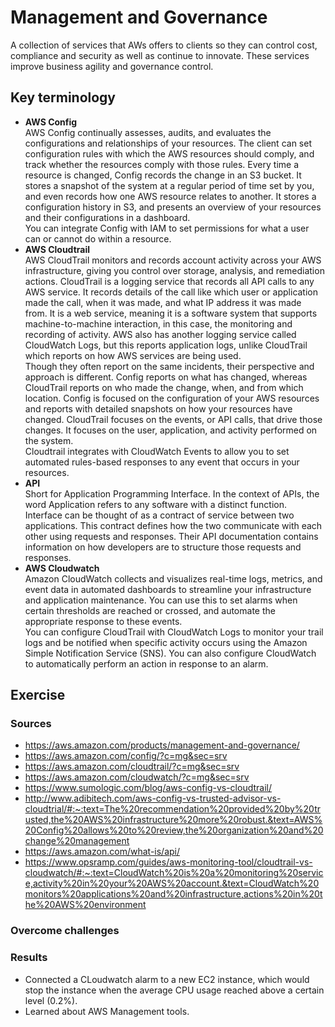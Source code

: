 # Management and Governance  
A collection of services that AWs offers to clients so they can control cost, compliance and security as well as continue to innovate. These services improve business agility and governance control.
## Key terminology
- **AWS Config**    
AWS Config continually assesses, audits, and evaluates the configurations and relationships of your resources. The client can set configuration rules with which the AWS resources should comply, and track whether the resources comply with those rules.  Every time a resource is changed, Config records the change in an S3 bucket. It stores a snapshot of the system at a regular period of time set by you, and even records how one AWS resource relates to another. It stores a configuration history in S3, and presents an overview of your resources and their configurations in a dashboard.  
You can integrate Config with IAM to set permissions for what a user can or cannot do within a resource.
- **AWS Cloudtrail**  
AWS CloudTrail monitors and records account activity across your AWS infrastructure, giving you control over storage, analysis, and remediation actions. CloudTrail is a logging service that records all API calls to any AWS service. It records details of the call like which user or application made the call, when it was made, and what IP address it was made from. It is a web service, meaning it is a software system that supports machine-to-machine interaction, in this case, the monitoring and recording of activity.
AWS also has another logging service called CloudWatch Logs, but this reports application logs, unlike CloudTrail which reports on how AWS services are being used.  
Though they often report on the same incidents, their perspective and approach is different. Config reports on what has changed, whereas CloudTrail reports on who made the change, when, and from which location. Config is focused on the configuration of your AWS resources and reports with detailed snapshots on how your resources have changed. CloudTrail focuses on the events, or API calls, that drive those changes. It focuses on the user, application, and activity performed on the system.  
Cloudtrail integrates with CloudWatch Events to allow you to set automated rules-based responses to any event that occurs in your resources.
- **API**  
Short for Application Programming Interface.  In the context of APIs, the word Application refers to any software with a distinct function. Interface can be thought of as a contract of service between two applications. This contract defines how the two communicate with each other using requests and responses. Their API documentation contains information on how developers are to structure those requests and responses.
- **AWS Cloudwatch**  
Amazon CloudWatch collects and visualizes real-time logs, metrics, and event data in automated dashboards to streamline your infrastructure and application maintenance. You can use this to set alarms when certain thresholds are reached or crossed, and automate the appropriate response to these events.  
You can configure CloudTrail with CloudWatch Logs to monitor your trail logs and be notified when specific activity occurs using the Amazon Simple Notification Service (SNS). You can also configure CloudWatch to automatically perform an action in response to an alarm.


## Exercise
### Sources
- https://aws.amazon.com/products/management-and-governance/  
- https://aws.amazon.com/config/?c=mg&sec=srv  
- https://aws.amazon.com/cloudtrail/?c=mg&sec=srv  
- https://aws.amazon.com/cloudwatch/?c=mg&sec=srv  
- https://www.sumologic.com/blog/aws-config-vs-cloudtrail/  
- http://www.adibitech.com/aws-config-vs-trusted-advisor-vs-cloudtrial/#:~:text=The%20recommendation%20provided%20by%20trusted,the%20AWS%20infrastructure%20more%20robust.&text=AWS%20Config%20allows%20to%20review,the%20organization%20and%20change%20management  
- https://aws.amazon.com/what-is/api/  
- https://www.opsramp.com/guides/aws-monitoring-tool/cloudtrail-vs-cloudwatch/#:~:text=CloudWatch%20is%20a%20monitoring%20service,activity%20in%20your%20AWS%20account.&text=CloudWatch%20monitors%20applications%20and%20infrastructure,actions%20in%20the%20AWS%20environment  


### Overcome challenges


### Results
- Connected a CLoudwatch alarm to a new EC2 instance, which would stop the instance when the average CPU usage reached above a certain level (0.2%).
- Learned about AWS Management tools.